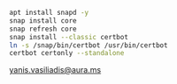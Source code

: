 

```bash
apt install snapd -y
snap install core
snap refresh core
snap install --classic certbot
ln -s /snap/bin/certbot /usr/bin/certbot
certbot certonly --standalone
```

yanis.vasiliadis@aura.ms
